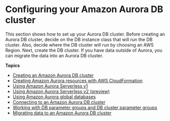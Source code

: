 # Configuring your Amazon Aurora DB cluster<a name="CHAP_AuroraSettingUp"></a>

This section shows how to set up your Aurora DB cluster\. Before creating an Aurora DB cluster, decide on the DB instance class that will run the DB cluster\. Also, decide where the DB cluster will run by choosing an AWS Region\. Next, create the DB cluster\. If you have data outside of Aurora, you can migrate the data into an Aurora DB cluster\.

**Topics**
+ [Creating an Amazon Aurora DB cluster](Aurora.CreateInstance.md)
+ [Creating Amazon Aurora resources with AWS CloudFormation](creating-resources-with-cloudformation.md)
+ [Using Amazon Aurora Serverless v1](aurora-serverless.md)
+ [Using Amazon Aurora Serverless v2 \(preview\)](aurora-serverless-2.md)
+ [Using Amazon Aurora global databases](aurora-global-database.md)
+ [Connecting to an Amazon Aurora DB cluster](Aurora.Connecting.md)
+ [Working with DB parameter groups and DB cluster parameter groups](USER_WorkingWithParamGroups.md)
+ [Migrating data to an Amazon Aurora DB cluster](Aurora.Migrate.md)